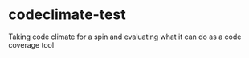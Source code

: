 # codeclimate-test

Taking code climate for a spin and evaluating what it can do as a code coverage tool
